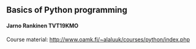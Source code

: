 ## Basics of Python programming
#### Jarno Rankinen TVT19KMO

Course material: http://www.oamk.fi/~alaluuk/courses/python/index.php
